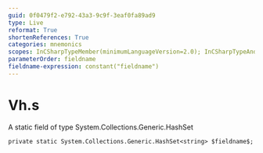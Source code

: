 ```yaml
---
guid: 0f0479f2-e792-43a3-9c9f-3eaf0fa89ad9
type: Live
reformat: True
shortenReferences: True
categories: mnemonics
scopes: InCSharpTypeMember(minimumLanguageVersion=2.0); InCSharpTypeAndNamespace(minimumLanguageVersion=2.0)
parameterOrder: fieldname
fieldname-expression: constant("fieldname")
---
```


# Vh.s

A static field of type System.Collections.Generic.HashSet<string>

```
private static System.Collections.Generic.HashSet<string> $fieldname$;
```
